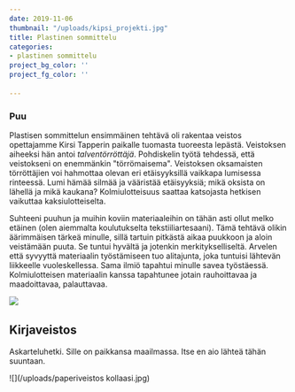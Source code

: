 ```yaml
---
date: 2019-11-06
thumbnail: "/uploads/kipsi_projekti.jpg"
title: Plastinen sommittelu
categories:
- plastinen sommittelu
project_bg_color: ''
project_fg_color: ''

---
```

### Puu

Plastisen sommittelun ensimmäinen tehtävä oli rakentaa veistos opettajamme Kirsi Tapperin paikalle tuomasta tuoreesta lepästä. Veistoksen aiheeksi hän antoi _talventörröttäjä_. Pohdiskelin työtä tehdessä, että veistokseni on enemmänkin "törrömaisema". Veistoksen oksamaisten törröttäjien voi hahmottaa olevan eri etäisyyksillä vaikkapa lumisessa rinteessä. Lumi hämää silmää ja vääristää etäisyyksiä; mikä oksista on lähellä ja mikä kaukana? Kolmiulotteisuus saattaa katsojasta hetkisen vaikuttaa kaksiulotteiselta.

Suhteeni puuhun ja muihin koviin materiaaleihin on tähän asti ollut melko etäinen (olen aiemmalta koulutukselta tekstiiliartesaani). Tämä tehtävä olikin äärimmäisen tärkeä minulle, sillä tartuin pitkästä aikaa puukkoon ja aloin veistämään puuta. Se tuntui hyvältä ja jotenkin merkitykselliseltä. Arvelen että syvyyttä materiaalin työstämiseen tuo alitajunta, joka tuntuisi lähtevän liikkeelle vuoleskellessa. Sama ilmiö tapahtui minulle savea työstäessä. Kolmiulotteisen materiaalin kanssa tapahtunee jotain rauhoittavaa ja maadoittavaa, palauttavaa.

![](/uploads/törröttäjäkollaasi.jpg)

## Kirjaveistos

Askarteluhetki. Sille on paikkansa maailmassa. Itse en aio lähteä tähän suuntaan.

![](/uploads/paperiveistos kollaasi.jpg)